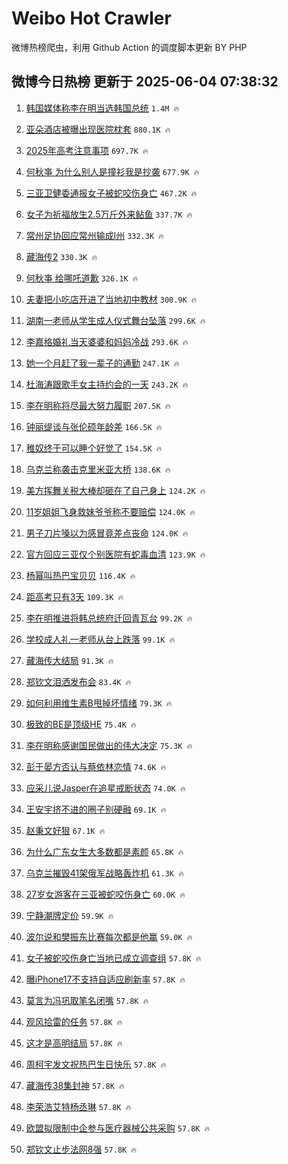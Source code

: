 # Weibo Hot Crawler 



微博热榜爬虫，利用 Github Action 的调度脚本更新 BY PHP 


## 微博今日热榜 更新于 2025-06-04 07:38:32 
1. [韩国媒体称李在明当选韩国总统](https://s.weibo.com/weibo?q=%23%E9%9F%A9%E5%9B%BD%E5%AA%92%E4%BD%93%E7%A7%B0%E6%9D%8E%E5%9C%A8%E6%98%8E%E5%BD%93%E9%80%89%E9%9F%A9%E5%9B%BD%E6%80%BB%E7%BB%9F%23&t=31&band_rank=1&Refer=top) `1.4M 🔥` 

1. [亚朵酒店被曝出现医院枕套](https://s.weibo.com/weibo?q=%23%E4%BA%9A%E6%9C%B5%E9%85%92%E5%BA%97%E8%A2%AB%E6%9B%9D%E5%87%BA%E7%8E%B0%E5%8C%BB%E9%99%A2%E6%9E%95%E5%A5%97%23&t=31&band_rank=2&Refer=top) `880.1K 🔥` 

1. [2025年高考注意事项](https://s.weibo.com/weibo?q=%232025%E5%B9%B4%E9%AB%98%E8%80%83%E6%B3%A8%E6%84%8F%E4%BA%8B%E9%A1%B9%23&t=31&band_rank=3&Refer=top) `697.7K 🔥` 

1. [何秋亊 为什么别人是撞衫我是抄袭](https://s.weibo.com/weibo?q=%E4%BD%95%E7%A7%8B%E4%BA%8A%20%E4%B8%BA%E4%BB%80%E4%B9%88%E5%88%AB%E4%BA%BA%E6%98%AF%E6%92%9E%E8%A1%AB%E6%88%91%E6%98%AF%E6%8A%84%E8%A2%AD&t=31&band_rank=4&Refer=top) `677.9K 🔥` 

1. [三亚卫健委通报女子被蛇咬伤身亡](https://s.weibo.com/weibo?q=%23%E4%B8%89%E4%BA%9A%E5%8D%AB%E5%81%A5%E5%A7%94%E9%80%9A%E6%8A%A5%E5%A5%B3%E5%AD%90%E8%A2%AB%E8%9B%87%E5%92%AC%E4%BC%A4%E8%BA%AB%E4%BA%A1%23&t=31&band_rank=5&Refer=top) `467.2K 🔥` 

1. [女子为祈福放生2.5万斤外来鲇鱼](https://s.weibo.com/weibo?q=%23%E5%A5%B3%E5%AD%90%E4%B8%BA%E7%A5%88%E7%A6%8F%E6%94%BE%E7%94%9F2.5%E4%B8%87%E6%96%A4%E5%A4%96%E6%9D%A5%E9%B2%87%E9%B1%BC%23&t=31&band_rank=6&Refer=top) `337.7K 🔥` 

1. [常州足协回应常州输成l州](https://s.weibo.com/weibo?q=%23%E5%B8%B8%E5%B7%9E%E8%B6%B3%E5%8D%8F%E5%9B%9E%E5%BA%94%E5%B8%B8%E5%B7%9E%E8%BE%93%E6%88%90l%E5%B7%9E%23&t=31&band_rank=7&Refer=top) `332.3K 🔥` 

1. [藏海传2](https://s.weibo.com/weibo?q=%E8%97%8F%E6%B5%B7%E4%BC%A02&t=31&band_rank=8&Refer=top) `330.3K 🔥` 

1. [何秋亊 给哪吒道歉](https://s.weibo.com/weibo?q=%E4%BD%95%E7%A7%8B%E4%BA%8A%20%E7%BB%99%E5%93%AA%E5%90%92%E9%81%93%E6%AD%89&t=31&band_rank=9&Refer=top) `326.1K 🔥` 

1. [夫妻把小吃店开进了当地初中教材](https://s.weibo.com/weibo?q=%23%E5%A4%AB%E5%A6%BB%E6%8A%8A%E5%B0%8F%E5%90%83%E5%BA%97%E5%BC%80%E8%BF%9B%E4%BA%86%E5%BD%93%E5%9C%B0%E5%88%9D%E4%B8%AD%E6%95%99%E6%9D%90%23&t=31&band_rank=10&Refer=top) `300.9K 🔥` 

1. [湖南一老师从学生成人仪式舞台坠落](https://s.weibo.com/weibo?q=%23%E6%B9%96%E5%8D%97%E4%B8%80%E8%80%81%E5%B8%88%E4%BB%8E%E5%AD%A6%E7%94%9F%E6%88%90%E4%BA%BA%E4%BB%AA%E5%BC%8F%E8%88%9E%E5%8F%B0%E5%9D%A0%E8%90%BD%23&t=31&band_rank=11&Refer=top) `299.6K 🔥` 

1. [李嘉格婚礼当天婆婆和妈妈冷战](https://s.weibo.com/weibo?q=%E6%9D%8E%E5%98%89%E6%A0%BC%E5%A9%9A%E7%A4%BC%E5%BD%93%E5%A4%A9%E5%A9%86%E5%A9%86%E5%92%8C%E5%A6%88%E5%A6%88%E5%86%B7%E6%88%98&t=31&band_rank=12&Refer=top) `293.6K 🔥` 

1. [她一个月赶了我一辈子的通勤](https://s.weibo.com/weibo?q=%E5%A5%B9%E4%B8%80%E4%B8%AA%E6%9C%88%E8%B5%B6%E4%BA%86%E6%88%91%E4%B8%80%E8%BE%88%E5%AD%90%E7%9A%84%E9%80%9A%E5%8B%A4&t=31&band_rank=13&Refer=top) `247.1K 🔥` 

1. [杜海涛跟歌手女主持约会的一天](https://s.weibo.com/weibo?q=%23%E6%9D%9C%E6%B5%B7%E6%B6%9B%E8%B7%9F%E6%AD%8C%E6%89%8B%E5%A5%B3%E4%B8%BB%E6%8C%81%E7%BA%A6%E4%BC%9A%E7%9A%84%E4%B8%80%E5%A4%A9%23&t=31&band_rank=14&Refer=top) `243.2K 🔥` 

1. [李在明称将尽最大努力履职](https://s.weibo.com/weibo?q=%23%E6%9D%8E%E5%9C%A8%E6%98%8E%E7%A7%B0%E5%B0%86%E5%B0%BD%E6%9C%80%E5%A4%A7%E5%8A%AA%E5%8A%9B%E5%B1%A5%E8%81%8C%23&t=31&band_rank=15&Refer=top) `207.5K 🔥` 

1. [钟丽缇谈与张伦硕年龄差](https://s.weibo.com/weibo?q=%23%E9%92%9F%E4%B8%BD%E7%BC%87%E8%B0%88%E4%B8%8E%E5%BC%A0%E4%BC%A6%E7%A1%95%E5%B9%B4%E9%BE%84%E5%B7%AE%23&t=31&band_rank=16&Refer=top) `166.5K 🔥` 

1. [稚奴终于可以睡个好觉了](https://s.weibo.com/weibo?q=%23%E7%A8%9A%E5%A5%B4%E7%BB%88%E4%BA%8E%E5%8F%AF%E4%BB%A5%E7%9D%A1%E4%B8%AA%E5%A5%BD%E8%A7%89%E4%BA%86%23&t=31&band_rank=17&Refer=top) `154.5K 🔥` 

1. [乌克兰称袭击克里米亚大桥](https://s.weibo.com/weibo?q=%23%E4%B9%8C%E5%85%8B%E5%85%B0%E7%A7%B0%E8%A2%AD%E5%87%BB%E5%85%8B%E9%87%8C%E7%B1%B3%E4%BA%9A%E5%A4%A7%E6%A1%A5%23&t=31&band_rank=18&Refer=top) `138.6K 🔥` 

1. [美方挥舞关税大棒却砸在了自己身上](https://s.weibo.com/weibo?q=%23%E7%BE%8E%E6%96%B9%E6%8C%A5%E8%88%9E%E5%85%B3%E7%A8%8E%E5%A4%A7%E6%A3%92%E5%8D%B4%E7%A0%B8%E5%9C%A8%E4%BA%86%E8%87%AA%E5%B7%B1%E8%BA%AB%E4%B8%8A%23&t=31&band_rank=19&Refer=top) `124.2K 🔥` 

1. [11岁姐姐飞身救妹爷爷称不要赔偿](https://s.weibo.com/weibo?q=%2311%E5%B2%81%E5%A7%90%E5%A7%90%E9%A3%9E%E8%BA%AB%E6%95%91%E5%A6%B9%E7%88%B7%E7%88%B7%E7%A7%B0%E4%B8%8D%E8%A6%81%E8%B5%94%E5%81%BF%23&t=31&band_rank=20&Refer=top) `124.0K 🔥` 

1. [男子刀片嗓以为感冒竟差点丧命](https://s.weibo.com/weibo?q=%23%E7%94%B7%E5%AD%90%E5%88%80%E7%89%87%E5%97%93%E4%BB%A5%E4%B8%BA%E6%84%9F%E5%86%92%E7%AB%9F%E5%B7%AE%E7%82%B9%E4%B8%A7%E5%91%BD%23&t=31&band_rank=21&Refer=top) `124.0K 🔥` 

1. [官方回应三亚仅个别医院有蛇毒血清](https://s.weibo.com/weibo?q=%23%E5%AE%98%E6%96%B9%E5%9B%9E%E5%BA%94%E4%B8%89%E4%BA%9A%E4%BB%85%E4%B8%AA%E5%88%AB%E5%8C%BB%E9%99%A2%E6%9C%89%E8%9B%87%E6%AF%92%E8%A1%80%E6%B8%85%23&t=31&band_rank=22&Refer=top) `123.9K 🔥` 

1. [杨幂叫热巴宝贝贝](https://s.weibo.com/weibo?q=%23%E6%9D%A8%E5%B9%82%E5%8F%AB%E7%83%AD%E5%B7%B4%E5%AE%9D%E8%B4%9D%E8%B4%9D%23&t=31&band_rank=23&Refer=top) `116.4K 🔥` 

1. [距高考只有3天](https://s.weibo.com/weibo?q=%23%E8%B7%9D%E9%AB%98%E8%80%83%E5%8F%AA%E6%9C%893%E5%A4%A9%23&t=31&band_rank=24&Refer=top) `109.3K 🔥` 

1. [李在明推进将韩总统府迁回青瓦台](https://s.weibo.com/weibo?q=%23%E6%9D%8E%E5%9C%A8%E6%98%8E%E6%8E%A8%E8%BF%9B%E5%B0%86%E9%9F%A9%E6%80%BB%E7%BB%9F%E5%BA%9C%E8%BF%81%E5%9B%9E%E9%9D%92%E7%93%A6%E5%8F%B0%23&t=31&band_rank=25&Refer=top) `99.2K 🔥` 

1. [学校成人礼一老师从台上跌落](https://s.weibo.com/weibo?q=%23%E5%AD%A6%E6%A0%A1%E6%88%90%E4%BA%BA%E7%A4%BC%E4%B8%80%E8%80%81%E5%B8%88%E4%BB%8E%E5%8F%B0%E4%B8%8A%E8%B7%8C%E8%90%BD%23&t=31&band_rank=26&Refer=top) `99.1K 🔥` 

1. [藏海传大结局](https://s.weibo.com/weibo?q=%23%E8%97%8F%E6%B5%B7%E4%BC%A0%E5%A4%A7%E7%BB%93%E5%B1%80%23&t=31&band_rank=27&Refer=top) `91.3K 🔥` 

1. [郑钦文泪洒发布会](https://s.weibo.com/weibo?q=%23%E9%83%91%E9%92%A6%E6%96%87%E6%B3%AA%E6%B4%92%E5%8F%91%E5%B8%83%E4%BC%9A%23&t=31&band_rank=28&Refer=top) `83.4K 🔥` 

1. [如何利用维生素B甩掉坏情绪](https://s.weibo.com/weibo?q=%23%E5%A6%82%E4%BD%95%E5%88%A9%E7%94%A8%E7%BB%B4%E7%94%9F%E7%B4%A0B%E7%94%A9%E6%8E%89%E5%9D%8F%E6%83%85%E7%BB%AA%23&t=31&band_rank=29&Refer=top) `79.3K 🔥` 

1. [极致的BE是顶级HE](https://s.weibo.com/weibo?q=%E6%9E%81%E8%87%B4%E7%9A%84BE%E6%98%AF%E9%A1%B6%E7%BA%A7HE&t=31&band_rank=30&Refer=top) `75.4K 🔥` 

1. [李在明称感谢国民做出的伟大决定](https://s.weibo.com/weibo?q=%23%E6%9D%8E%E5%9C%A8%E6%98%8E%E7%A7%B0%E6%84%9F%E8%B0%A2%E5%9B%BD%E6%B0%91%E5%81%9A%E5%87%BA%E7%9A%84%E4%BC%9F%E5%A4%A7%E5%86%B3%E5%AE%9A%23&t=31&band_rank=31&Refer=top) `75.3K 🔥` 

1. [彭于晏方否认与蔡依林恋情](https://s.weibo.com/weibo?q=%23%E5%BD%AD%E4%BA%8E%E6%99%8F%E6%96%B9%E5%90%A6%E8%AE%A4%E4%B8%8E%E8%94%A1%E4%BE%9D%E6%9E%97%E6%81%8B%E6%83%85%23&t=31&band_rank=32&Refer=top) `74.6K 🔥` 

1. [应采儿说Jasper在追星戒断状态](https://s.weibo.com/weibo?q=%E5%BA%94%E9%87%87%E5%84%BF%E8%AF%B4Jasper%E5%9C%A8%E8%BF%BD%E6%98%9F%E6%88%92%E6%96%AD%E7%8A%B6%E6%80%81&t=31&band_rank=33&Refer=top) `74.0K 🔥` 

1. [王安宇挤不进的圈子别硬融](https://s.weibo.com/weibo?q=%E7%8E%8B%E5%AE%89%E5%AE%87%E6%8C%A4%E4%B8%8D%E8%BF%9B%E7%9A%84%E5%9C%88%E5%AD%90%E5%88%AB%E7%A1%AC%E8%9E%8D&t=31&band_rank=34&Refer=top) `69.1K 🔥` 

1. [赵秉文好狠](https://s.weibo.com/weibo?q=%E8%B5%B5%E7%A7%89%E6%96%87%E5%A5%BD%E7%8B%A0&t=31&band_rank=35&Refer=top) `67.1K 🔥` 

1. [为什么广东女生大多数都是素颜](https://s.weibo.com/weibo?q=%23%E4%B8%BA%E4%BB%80%E4%B9%88%E5%B9%BF%E4%B8%9C%E5%A5%B3%E7%94%9F%E5%A4%A7%E5%A4%9A%E6%95%B0%E9%83%BD%E6%98%AF%E7%B4%A0%E9%A2%9C%23&t=31&band_rank=36&Refer=top) `65.8K 🔥` 

1. [乌克兰摧毁41架俄军战略轰炸机](https://s.weibo.com/weibo?q=%23%E4%B9%8C%E5%85%8B%E5%85%B0%E6%91%A7%E6%AF%8141%E6%9E%B6%E4%BF%84%E5%86%9B%E6%88%98%E7%95%A5%E8%BD%B0%E7%82%B8%E6%9C%BA%23&t=31&band_rank=37&Refer=top) `61.3K 🔥` 

1. [27岁女游客在三亚被蛇咬伤身亡](https://s.weibo.com/weibo?q=%2327%E5%B2%81%E5%A5%B3%E6%B8%B8%E5%AE%A2%E5%9C%A8%E4%B8%89%E4%BA%9A%E8%A2%AB%E8%9B%87%E5%92%AC%E4%BC%A4%E8%BA%AB%E4%BA%A1%23&t=31&band_rank=38&Refer=top) `60.0K 🔥` 

1. [宁静潮牌定价](https://s.weibo.com/weibo?q=%23%E5%AE%81%E9%9D%99%E6%BD%AE%E7%89%8C%E5%AE%9A%E4%BB%B7%23&t=31&band_rank=39&Refer=top) `59.9K 🔥` 

1. [波尔说和樊振东比赛每次都是他赢](https://s.weibo.com/weibo?q=%23%E6%B3%A2%E5%B0%94%E8%AF%B4%E5%92%8C%E6%A8%8A%E6%8C%AF%E4%B8%9C%E6%AF%94%E8%B5%9B%E6%AF%8F%E6%AC%A1%E9%83%BD%E6%98%AF%E4%BB%96%E8%B5%A2%23&t=31&band_rank=40&Refer=top) `59.0K 🔥` 

1. [女子被蛇咬伤身亡当地已成立调查组](https://s.weibo.com/weibo?q=%23%E5%A5%B3%E5%AD%90%E8%A2%AB%E8%9B%87%E5%92%AC%E4%BC%A4%E8%BA%AB%E4%BA%A1%E5%BD%93%E5%9C%B0%E5%B7%B2%E6%88%90%E7%AB%8B%E8%B0%83%E6%9F%A5%E7%BB%84%23&t=31&band_rank=41&Refer=top) `57.8K 🔥` 

1. [曝iPhone17不支持自适应刷新率](https://s.weibo.com/weibo?q=%23%E6%9B%9DiPhone17%E4%B8%8D%E6%94%AF%E6%8C%81%E8%87%AA%E9%80%82%E5%BA%94%E5%88%B7%E6%96%B0%E7%8E%87%23&t=31&band_rank=42&Refer=top) `57.8K 🔥` 

1. [莫言为冯巩取笔名闭嘴](https://s.weibo.com/weibo?q=%E8%8E%AB%E8%A8%80%E4%B8%BA%E5%86%AF%E5%B7%A9%E5%8F%96%E7%AC%94%E5%90%8D%E9%97%AD%E5%98%B4&t=31&band_rank=43&Refer=top) `57.8K 🔥` 

1. [观风拾雷的任务](https://s.weibo.com/weibo?q=%E8%A7%82%E9%A3%8E%E6%8B%BE%E9%9B%B7%E7%9A%84%E4%BB%BB%E5%8A%A1&t=31&band_rank=44&Refer=top) `57.8K 🔥` 

1. [这才是高明结局](https://s.weibo.com/weibo?q=%23%E8%BF%99%E6%89%8D%E6%98%AF%E9%AB%98%E6%98%8E%E7%BB%93%E5%B1%80%23&t=31&band_rank=45&Refer=top) `57.8K 🔥` 

1. [周柯宇发文祝热巴生日快乐](https://s.weibo.com/weibo?q=%23%E5%91%A8%E6%9F%AF%E5%AE%87%E5%8F%91%E6%96%87%E7%A5%9D%E7%83%AD%E5%B7%B4%E7%94%9F%E6%97%A5%E5%BF%AB%E4%B9%90%23&t=31&band_rank=46&Refer=top) `57.8K 🔥` 

1. [藏海传38集封神](https://s.weibo.com/weibo?q=%23%E8%97%8F%E6%B5%B7%E4%BC%A038%E9%9B%86%E5%B0%81%E7%A5%9E%23&t=31&band_rank=47&Refer=top) `57.8K 🔥` 

1. [李荣浩艾特杨丞琳](https://s.weibo.com/weibo?q=%23%E6%9D%8E%E8%8D%A3%E6%B5%A9%E8%89%BE%E7%89%B9%E6%9D%A8%E4%B8%9E%E7%90%B3%23&t=31&band_rank=48&Refer=top) `57.8K 🔥` 

1. [欧盟拟限制中企参与医疗器械公共采购](https://s.weibo.com/weibo?q=%23%E6%AC%A7%E7%9B%9F%E6%8B%9F%E9%99%90%E5%88%B6%E4%B8%AD%E4%BC%81%E5%8F%82%E4%B8%8E%E5%8C%BB%E7%96%97%E5%99%A8%E6%A2%B0%E5%85%AC%E5%85%B1%E9%87%87%E8%B4%AD%23&t=31&band_rank=49&Refer=top) `57.8K 🔥` 

1. [郑钦文止步法网8强](https://s.weibo.com/weibo?q=%23%E9%83%91%E9%92%A6%E6%96%87%E6%AD%A2%E6%AD%A5%E6%B3%95%E7%BD%918%E5%BC%BA%23&t=31&band_rank=50&Refer=top) `57.8K 🔥` 

